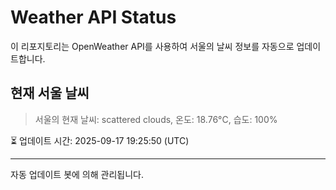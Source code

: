 
# Weather API Status

이 리포지토리는 OpenWeather API를 사용하여 서울의 날씨 정보를 자동으로 업데이트합니다.

## 현재 서울 날씨
> 서울의 현재 날씨: scattered clouds, 온도: 18.76°C, 습도: 100%

⏳ 업데이트 시간: 2025-09-17 19:25:50 (UTC)

---
자동 업데이트 봇에 의해 관리됩니다.
